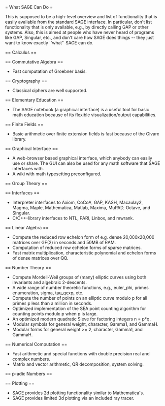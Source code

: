 = What SAGE Can Do =

This is supposed to be a high-level overview and list of functionality that is easily available
from the standard SAGE interface.  In particular, don't list functionality that is only available,
e.g., by directly calling GAP or other systems.  Also, this is aimed at people who have never heard
of programs like GAP, Singular, etc., and don't care how SAGE does things -- they just want to know
exactly ''what'' SAGE can do. 

== Calculus ==

== Commutative Algebra ==

 * Fast computation of Groebner basis.

== Cryptography ==

 * Classical ciphers are well supported.

== Elementary Education ==

 * The SAGE notebook (a graphical interface) is a useful tool for basic math education because of its flexible visualization/output capabilities.

== Finite Fields ==

 * Basic arithmetic over finite extension fields is fast because of the Givaro library.

== Graphical Interface ==
 * A web-browser based graphical interface, which anybody can easily use or share.  The GUI can also be used for any math software that SAGE interfaces with. 
 * A wiki with math typesetting preconfigured. 

== Group Theory ==

== Interfaces ==

 * Interpreter interfaces to Axiom, CoCoA, GAP, KASH, Macaulay2, Magma, Maple, Mathematica, Matlab, Maxima, MuPAD, Octave, and Singular.
 * C/C++-library interfaces to NTL, PARI, Linbox, and mwrank.

== Linear Algebra ==

 * Compute the reduced row echelon form of e.g. dense 20,000x20,000 matrices over GF(2) in seconds and 50MB of RAM.
 * Computation of reduced row echelon forms of sparse matrices.
 * Fast matrix multiplication, characteristic polynomial and echelon forms of dense matrices over QQ.

== Number Theory ==
 * Compute Mordell-Weil groups of (many) elliptic curves using both invariants and algebraic 2-descents.
 * A wide range of number theoretic functions, e.g., euler_phi, primes enumeration, sigma, tau_qexp, etc. 
 * Compute the number of points on an elliptic curve modulo p for all primes p less than a million in seconds.
 * Optimized implementation of the SEA point counting algorithm for counting points modulo p when p is large.
 * An optimized modern quadratic Sieve for factoring integers n = p*q.
 * Modular symbols for general weight, character, Gamma1, and GammaH.
 * Modular forms for general weight >= 2, character, Gamma1, and GammaH.

== Numerical Computation ==
 * Fast arithmetic and special functions with double precision real and complex numbers.
 * Matrix and vector arithmetic, QR decomposition, system solving.

== p-adic Numbers ==

== Plotting ==
 * SAGE provides 2d plotting functionality similar to Mathematica's. 
 * SAGE provides limited 3d plotting via an included ray tracer. 
